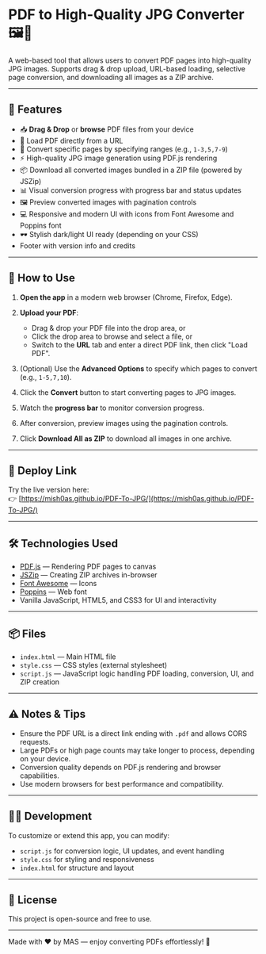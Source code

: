 # PDF to High-Quality JPG Converter 🖼️📄

A web-based tool that allows users to convert PDF pages into high-quality JPG images. Supports drag & drop upload, URL-based loading, selective page conversion, and downloading all images as a ZIP archive.

---

## 🌟 Features

- 📥 **Drag & Drop** or **browse** PDF files from your device
- 🔗 Load PDF directly from a URL
- 🎯 Convert specific pages by specifying ranges (e.g., `1-3,5,7-9`)
- ⚡ High-quality JPG image generation using PDF.js rendering
- 📦 Download all converted images bundled in a ZIP file (powered by JSZip)
- 📊 Visual conversion progress with progress bar and status updates
- 🖼️ Preview converted images with pagination controls
- 💻 Responsive and modern UI with icons from Font Awesome and Poppins font
- 🕶️ Stylish dark/light UI ready (depending on your CSS)
- Footer with version info and credits

---

## 🚀 How to Use

1. **Open the app** in a modern web browser (Chrome, Firefox, Edge).

2. **Upload your PDF**:
   - Drag & drop your PDF file into the drop area, or
   - Click the drop area to browse and select a file, or
   - Switch to the **URL** tab and enter a direct PDF link, then click "Load PDF".

3. (Optional) Use the **Advanced Options** to specify which pages to convert (e.g., `1-5,7,10`).

4. Click the **Convert** button to start converting pages to JPG images.

5. Watch the **progress bar** to monitor conversion progress.

6. After conversion, preview images using the pagination controls.

7. Click **Download All as ZIP** to download all images in one archive.

---

## 🔗 Deploy Link

Try the live version here:  
👉 [https://mish0as.github.io/PDF-To-JPG/](https://mish0as.github.io/PDF-To-JPG/)  

---

## 🛠️ Technologies Used

- [PDF.js](https://mozilla.github.io/pdf.js/) — Rendering PDF pages to canvas  
- [JSZip](https://stuk.github.io/jszip/) — Creating ZIP archives in-browser  
- [Font Awesome](https://fontawesome.com/) — Icons  
- [Poppins](https://fonts.google.com/specimen/Poppins) — Web font  
- Vanilla JavaScript, HTML5, and CSS3 for UI and interactivity  

---

## 📦 Files

- `index.html` — Main HTML file  
- `style.css` — CSS styles (external stylesheet)  
- `script.js` — JavaScript logic handling PDF loading, conversion, UI, and ZIP creation  

---

## ⚠️ Notes & Tips

- Ensure the PDF URL is a direct link ending with `.pdf` and allows CORS requests.  
- Large PDFs or high page counts may take longer to process, depending on your device.  
- Conversion quality depends on PDF.js rendering and browser capabilities.  
- Use modern browsers for best performance and compatibility.

---

## 🧑‍💻 Development

To customize or extend this app, you can modify:

- `script.js` for conversion logic, UI updates, and event handling  
- `style.css` for styling and responsiveness  
- `index.html` for structure and layout

---

## 📄 License

This project is open-source and free to use.

---

Made with ❤️ by MAS — enjoy converting PDFs effortlessly! 🚀
